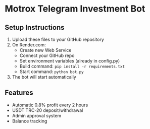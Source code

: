 # Motrox Telegram Investment Bot

## Setup Instructions
1. Upload these files to your GitHub repository
2. On Render.com:
   - Create new Web Service
   - Connect your GitHub repo
   - Set environment variables (already in config.py)
   - Build command: `pip install -r requirements.txt`
   - Start command: `python bot.py`
3. The bot will start automatically

## Features
- Automatic 0.8% profit every 2 hours
- USDT TRC-20 deposit/withdrawal
- Admin approval system
- Balance tracking